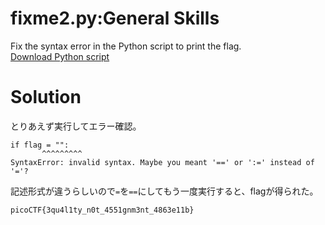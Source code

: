 # fixme2.py:General Skills

Fix the syntax error in the Python script to print the flag.  
[Download Python script](fixme2.py)

# Solution

とりあえず実行してエラー確認。
```
if flag = "":
       ^^^^^^^^^
SyntaxError: invalid syntax. Maybe you meant '==' or ':=' instead of '='?
```
記述形式が違うらしいので`=`を`==`にしてもう一度実行すると、flagが得られた。

`picoCTF{3qu4l1ty_n0t_4551gnm3nt_4863e11b}`

